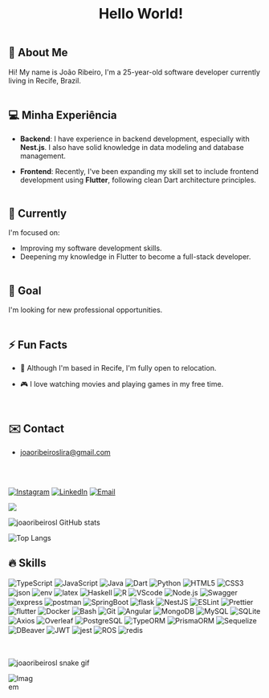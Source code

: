 
<!--título-->
<div id="user-content-toc">
  <ul align="center">
    <summary><h1 style="display: inline-block">Hello World!</h1></summary>
</div>


<!-- Presentation -->

<p>
  
  ## 👋 About Me

  Hi! My name is João Ribeiro, I'm a 25-year-old software developer currently living in Recife, Brazil.
  <br>
  <br>

  ## 💻 Minha Experiência

- **Backend**: I have experience in backend development, especially with **Nest.js**. I also have solid knowledge in data modeling and database management.

- **Frontend**: Recently, I've been expanding my skill set to include frontend development using **Flutter**, following clean Dart architecture principles.
  <br>
  <br>

 ## 🌱 Currently

I'm focused on:
- Improving my software development skills.
- Deepening my knowledge in Flutter to become a full-stack developer.
  <br>
  <br>

## 🎯 Goal

I'm looking for new professional opportunities.
<br>
<br>

## ⚡ Fun Facts

- 💬 Although I'm based in Recife, I'm fully open to relocation.

- 🎮 I love watching movies and playing games in my free time.
<br>
  
## ✉️ Contact

- joaoribeiroslira@gmail.com
 <br>
 <br>
</p>

    
<!-- Links -->

[![Instagram](https://img.shields.io/badge/Instagram-E4405F?style=for-the-badge&logo=instagram&logoColor=white)](https://www.instagram.com/joaoribeiro_86/)
[![LinkedIn](https://img.shields.io/badge/LinkedIn-0077B5?style=for-the-badge&logo=linkedin&logoColor=white)](https://www.linkedin.com/in/joão-ribeiro-7210841b9/)
[![Email](https://img.shields.io/badge/Email-D14836?style=for-the-badge&logo=gmail&logoColor=white)](mailto:joaoribeiroslira@gmail.com)


<!--divisor-->
<img src="https://user-images.githubusercontent.com/73097560/115834477-dbab4500-a447-11eb-908a-139a6edaec5c.gif">


<!-- GithubStats -->
![joaoribeirosl GitHub stats](https://github-readme-stats.vercel.app/api?username=joaoribeirosl&show_icons=true&theme=dracula)


![Top Langs](https://github-readme-stats.vercel.app/api/top-langs/?username=joaoribeirosl&theme=dracula&layout=compact)


## 🔥 Skills
<!-- Skills: Programming Languages -->
  <div style="flex-basis: 48%;">
    <img align="center" alt="TypeScript" src="https://img.shields.io/badge/TypeScript-007ACC?style=for-the-badge&logo=typescript&logoColor=white">
    <img align="center" alt="JavaScript" src="https://img.shields.io/badge/JavaScript-323330?style=for-the-badge&logo=javascript&logoColor=F7DF1E">
    <img align="center" alt="Java" src="https://img.shields.io/badge/java-%23ED8B00.svg?style=for-the-badge&logo=openjdk&logoColor=white">
    <img align="center" alt="Dart" src="https://img.shields.io/badge/Dart-0175C2?style=for-the-badge&logo=dart&logoColor=white">
    <img align="center" alt="Python" src="https://img.shields.io/badge/Python-FFD43B?style=for-the-badge&logo=python&logoColor=blue">
    <img align="center" alt="HTML5" src="https://img.shields.io/badge/HTML5-E34F26?style=for-the-badge&logo=html5&logoColor=white">
    <img align="center" alt="CSS3" src="https://img.shields.io/badge/CSS3-1572B6?style=for-the-badge&logo=css3&logoColor=white">
    <img align="center" alt="json" src="https://img.shields.io/badge/json-5E5C5C?style=for-the-badge&logo=json&logoColor=white">
    <img align="center" alt="env" src="https://img.shields.io/badge/.ENV-ECD53F.svg?style=for-the-badge&logo=dotenv&logoColor=black">
    <img align="center" alt="latex" src="https://img.shields.io/badge/LaTeX-47A141?style=for-the-badge&logo=LaTeX&logoColor=white">
    <img align="center" alt="Haskell" src="https://img.shields.io/badge/Haskell-5D4F85?style=for-the-badge&logo=haskell&logoColor=white">
    <img align="center" alt="R" src="https://img.shields.io/badge/R-276DC3?style=for-the-badge&logo=r&logoColor=white">
    <img align="center" alt="VScode" src="https://img.shields.io/badge/VSCode-0078D4?style=for-the-badge&logo=visual%20studio%20code&logoColor=white">
    <img align="center" alt="Node.js" src="https://img.shields.io/badge/Node%20js-339933?style=for-the-badge&logo=nodedotjs&logoColor=white">
    <img align="center" alt="Swagger" src="https://img.shields.io/badge/Swagger-85EA2D?style=for-the-badge&logo=Swagger&logoColor=white">
    <img align="center" alt="express" src="https://img.shields.io/badge/Express%20js-000000?style=for-the-badge&logo=express&logoColor=white">
    <img align="center" alt="postman" src="https://img.shields.io/badge/Postman-FF6C37?style=for-the-badge&logo=Postman&logoColor=white">
    <img align="center" alt="SpringBoot" src="https://img.shields.io/badge/Spring_Boot-F2F4F9?style=for-the-badge&logo=spring-boot">
    <img align="center" alt="flask" src="https://img.shields.io/badge/Flask-000000?style=for-the-badge&logo=flask&logoColor=white">
    <img align="center" alt="NestJS" src="https://img.shields.io/badge/nestjs-E0234E?style=for-the-badge&logo=nestjs&logoColor=white">
    <img align="center" alt="ESLint" src="https://img.shields.io/badge/eslint-3A33D1?style=for-the-badge&logo=eslint&logoColor=white">
    <img align="center" alt="Prettier" src="https://img.shields.io/badge/prettier-1A2C34?style=for-the-badge&logo=prettier&logoColor=F7BA3E">
    <img align="center" alt="flutter" src="https://img.shields.io/badge/Flutter-02569B?style=for-the-badge&logo=flutter&logoColor=white">
    <img align="center" alt="Docker" src="https://img.shields.io/badge/Docker-2CA5E0?style=for-the-badge&logo=docker&logoColor=white">
    <img align="center" alt="Bash" src="https://img.shields.io/badge/Shell_Script-121011?style=for-the-badge&logo=gnu-bash&logoColor=white">
    <img align="center" alt="Git" src="https://img.shields.io/badge/GIT-E44C30?style=for-the-badge&logo=git&logoColor=white">
    <img align="center" alt="Angular" src="https://img.shields.io/badge/Angular-DD0031?style=for-the-badge&logo=angular&logoColor=white">
    <img align="center" alt="MongoDB" src="https://img.shields.io/badge/MongoDB-4EA94B?style=for-the-badge&logo=mongodb&logoColor=white">
    <img align="center" alt="MySQL" src="https://img.shields.io/badge/MySQL-005C84?style=for-the-badge&logo=mysql&logoColor=white">
    <img align="center" alt="SQLite" src="https://img.shields.io/badge/Sqlite-003B57?style=for-the-badge&logo=sqlite&logoColor=white">
    <img align="center" alt="Axios" src="https://img.shields.io/badge/axios-671ddf?&style=for-the-badge&logo=axios&logoColor=white">
    <img align="center" alt="Overleaf" src="https://img.shields.io/badge/Overleaf-47A141?style=for-the-badge&logo=Overleaf&logoColor=white">
    <img align="center" alt="PostgreSQL" src="https://img.shields.io/badge/PostgreSQL-316192?style=for-the-badge&logo=postgresql&logoColor=white">
    <img align="center" alt="TypeORM" src="https://img.shields.io/badge/TypeORM-FE0803.svg?style=for-the-badge&logo=TypeORM&logoColor=white">
    <img align="center" alt="PrismaORM" src="https://img.shields.io/badge/Prisma-3982CE?style=for-the-badge&logo=Prisma&logoColor=white">
    <img align="center" alt="Sequelize" src="https://img.shields.io/badge/Sequelize-52B0E7?style=for-the-badge&logo=Sequelize&logoColor=white">
    <img align="center" alt="DBeaver" src="https://img.shields.io/badge/dbeaver-382923?style=for-the-badge&logo=dbeaver&logoColor=white">
    <img align="center" alt="JWT" src="https://img.shields.io/badge/JWT-000000?style=for-the-badge&logo=JSON%20web%20tokens&logoColor=white">
    <img align="center" alt="jest" src="https://img.shields.io/badge/Jest-C21325?style=for-the-badge&logo=jest&logoColor=white">
    <img align="center" alt="ROS" src="https://img.shields.io/badge/ROS-22314E?style=for-the-badge&logo=ROS&logoColor=white">
    <img align="center" alt="redis" src="https://img.shields.io/badge/redis-%23DD0031.svg?&style=for-the-badge&logo=redis&logoColor=white">
  </div>
<br>
<br>


  
![joaoribeirosl snake gif](https://github.com/joaoribeirosl/joaoribeirosl/blob/output/github-snake.svg)

<!-- GIF -->

<p align="left">
  <img align="center" src="https://github.com/joaoribeirosl/joaoribeirosl/assets/58136908/8acc8d12-881f-4b7e-b1f8-e80f0d4c2842" alt="Imagem" style="max-width: 50px; height: auto;">
</p>
